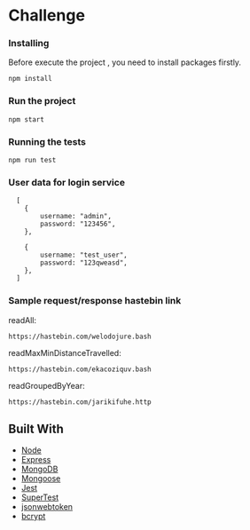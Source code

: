 # Challenge

### Installing

Before execute the project , you need to install packages firstly.

```
npm install
```

### Run the project

```
npm start
```

### Running the tests

```
npm run test
```

### User data for login service

```
  [
    {
        username: "admin",
        password: "123456",
    },

    {
        username: "test_user",
        password: "123qweasd",
    },
  ]
```

### Sample request/response hastebin link

readAll:

```
https://hastebin.com/welodojure.bash
```

readMaxMinDistanceTravelled:

```
https://hastebin.com/ekacoziquv.bash
```

readGroupedByYear:

```
https://hastebin.com/jarikifuhe.http
```

## Built With

- [Node](https://nodejs.org/en/)
- [Express](https://expressjs.com/)
- [MongoDB](https://www.mongodb.com/)
- [Mongoose](https://mongoosejs.com/)
- [Jest](https://jestjs.io/)
- [SuperTest](https://github.com/visionmedia/supertest#readme)
- [jsonwebtoken](https://github.com/auth0/node-jsonwebtoken#readme)
- [bcrypt](https://github.com/kelektiv/node.bcrypt.js#readme)
